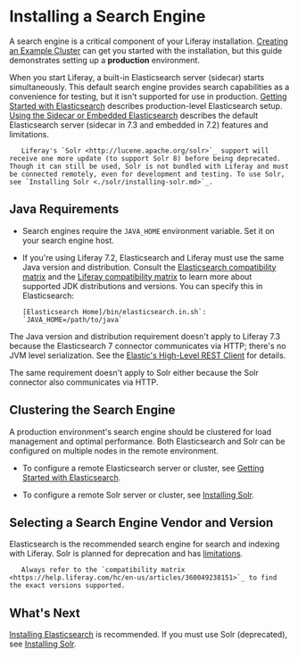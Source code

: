 # Installing a Search Engine

A search engine is a critical component of your Liferay installation. [Creating an Example Cluster](./../../installation-and-upgrades/setting-up-liferay/clustering-for-high-availability/example-creating-a-simple-dxp-cluster.md#prepare-a-search-engine) can get you started with the installation, but this guide demonstrates setting up a **production** environment.

<!-- MAKE A DIAGRAM SIMILAR TO THE CCR ONE BUT WITH JUST ONE CONNECTION -->

When you start Liferay, a built-in Elasticsearch server (sidecar) starts simultaneously. This default search engine provides search capabilities as a convenience for testing, but it isn't supported for use in production. [Getting Started with Elasticsearch](./elasticsearch/getting-started-with-elasticsearch.md) describes production-level Elasticsearch setup. [Using the Sidecar or Embedded Elasticsearch](./elasticsearch/using-the-sidecar-or-embedded-elasticsearch.md) describes the default Elasticsearch server (sidecar in 7.3 and embedded in 7.2) features and limitations.

```note::
   Liferay's `Solr <http://lucene.apache.org/solr>`_ support will receive one more update (to support Solr 8) before being deprecated. Though it can still be used, Solr is not bundled with Liferay and must be connected remotely, even for development and testing. To use Solr, see `Installing Solr <./solr/installing-solr.md>`_.
```

## Java Requirements

* Search engines require the `JAVA_HOME` environment variable. Set it on your search engine host.

* If you're using Liferay 7.2, Elasticsearch and Liferay must use the same Java version and distribution. Consult the [Elasticsearch compatibility matrix](https://www.elastic.co/support/matrix#matrix_jvm) and the [Liferay compatibility matrix](https://help.liferay.com/hc/en-us/articles/360049238151) to learn more about supported JDK distributions and versions. You can specify this in Elasticsearch:

    ```properties
    [Elasticsearch Home]/bin/elasticsearch.in.sh`: `JAVA_HOME=/path/to/java`
    ```

The Java version and distribution requirement doesn't apply to Liferay 7.3 because the Elasticsearch 7 connector communicates via HTTP; there's no JVM level serialization. See the [Elastic's High-Level REST Client](https://www.elastic.co/guide/en/elasticsearch/client/java-rest/7.x/java-rest-high.html) for details.

The same requirement doesn't apply to Solr either because the Solr connector also communicates via HTTP.

## Clustering the Search Engine

A production environment's search engine should be clustered for load management and optimal performance. Both Elasticsearch and Solr can be configured on multiple nodes in the remote environment.

* To configure a remote Elasticsearch server or cluster, see [Getting Started with Elasticsearch](./elasticsearch/getting-started-with-elasticsearch.md).

* To configure a remote Solr server or cluster, see [Installing Solr](./solr/installing-solr.md).

## Selecting a Search Engine Vendor and Version

Elasticsearch is the recommended search engine for search and indexing with Liferay. Solr is planned for deprecation and has [limitations](./solr/solr-limitations.md).

```important::
   Always refer to the `compatibility matrix <https://help.liferay.com/hc/en-us/articles/360049238151>`_ to find the exact versions supported.
```

## What's Next 

[Installing Elasticsearch](./elasticsearch/getting-started-with-elasticsearch.md) is recommended. If you must use Solr (deprecated), see [Installing Solr](./solr/installing-solr.md). 
